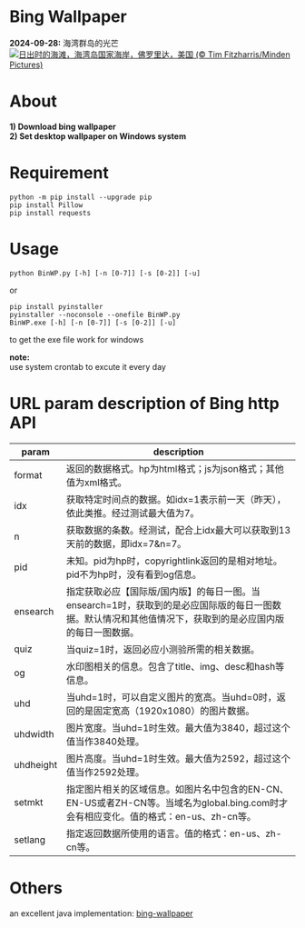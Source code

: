 # Bing Wallpaper
**2024-09-28:** 海湾群岛的光芒  
![](https://cn.bing.com/th?id=OHR.FloridaSeashore_ZH-CN4671838639_UHD.jpg&w=1000)[日出时的海滩，海湾岛国家海岸，佛罗里达，美国 (© Tim Fitzharris/Minden Pictures)](https://cn.bing.com/th?id=OHR.FloridaSeashore_ZH-CN4671838639_UHD.jpg&rf=LaDigue_UHD.jpg&pid=hp&w=2560&h=1440&rs=1&c=4)
  
# About
**1) Download bing wallpaper**  
**2) Set desktop wallpaper on Windows system**  

# Requirement
```
python -m pip install --upgrade pip
pip install Pillow
pip install requests
```

# Usage
```
python BinWP.py [-h] [-n [0-7]] [-s [0-2]] [-u]
```
or
```
pip install pyinstaller
pyinstaller --noconsole --onefile BinWP.py
BinWP.exe [-h] [-n [0-7]] [-s [0-2]] [-u]
```
to get the exe file work for windows
  
**note:**  
use system crontab to excute it every day

# URL param description of Bing http API
| param | description |
| --- | --- |
| format | 返回的数据格式。hp为html格式；js为json格式；其他值为xml格式。 |
| idx | 获取特定时间点的数据。如idx=1表示前一天（昨天），依此类推。经过测试最大值为7。 |
| n | 获取数据的条数。经测试，配合上idx最大可以获取到13天前的数据，即idx=7&n=7。 |
| pid | 未知。pid为hp时，copyrightlink返回的是相对地址。pid不为hp时，没有看到og信息。 |
| ensearch | 指定获取必应【国际版/国内版】的每日一图。当ensearch=1时，获取到的是必应国际版的每日一图数据。默认情况和其他值情况下，获取到的是必应国内版的每日一图数据。
| quiz | 当quiz=1时，返回必应小测验所需的相关数据。 |
| og | 水印图相关的信息。包含了title、img、desc和hash等信息。 |
| uhd | 当uhd=1时，可以自定义图片的宽高。当uhd=0时，返回的是固定宽高（1920x1080）的图片数据。 |
| uhdwidth | 图片宽度。当uhd=1时生效。最大值为3840，超过这个值当作3840处理。 |
| uhdheight | 图片高度。当uhd=1时生效。最大值为2592，超过这个值当作2592处理。 |
| setmkt | 指定图片相关的区域信息。如图片名中包含的EN-CN、EN-US或者ZH-CN等。当域名为global.bing.com时才会有相应变化。值的格式：en-us、zh-cn等。 |
| setlang | 指定返回数据所使用的语言。值的格式：en-us、zh-cn等。 |

# Others
an excellent java implementation: [bing-wallpaper](https://github.com/niumoo/bing-wallpaper)
